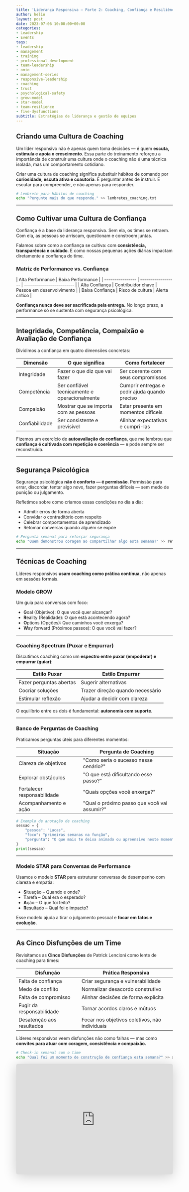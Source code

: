 ```yaml
---
title: 'Liderança Responsiva – Parte 2: Coaching, Confiança e Resiliência em Equipe'
author: helio
layout: post
date: 2023-07-06 10:00:00+00:00
categories:
- Leadership
- Events
tags:
- leadership
- management
- training
- professional-development
- team-leadership
- omio
- management-series
- responsive-leadership
- coaching
- trust
- psychological-safety
- grow-model
- star-model
- team-resilience
- five-dysfunctions
subtitle: Estratégias de liderança e gestão de equipes
---
```


## Criando uma Cultura de Coaching

Um líder responsivo não é apenas quem toma decisões — é quem **escuta, estimula e apoia o crescimento**. Essa parte do treinamento reforçou a importância de construir uma cultura onde o coaching não é uma técnica isolada, mas um comportamento cotidiano.

Criar uma cultura de coaching significa substituir hábitos de comando por **curiosidade, escuta ativa e coautoria**. É perguntar antes de instruir. É escutar para compreender, e não apenas para responder.

```bash
# Lembrete para hábitos de coaching
echo "Pergunte mais do que responde." >> lembretes_coaching.txt
```

---

## Como Cultivar uma Cultura de Confiança

Confiança é a base da liderança responsiva. Sem ela, os times se retraem. Com ela, as pessoas se arriscam, questionam e constroem juntas.

Falamos sobre como a confiança se cultiva: com **consistência, transparência e cuidado**. E como nossas pequenas ações diárias impactam diretamente a confiança do time.

### Matriz de Performance vs. Confiança

| Alta Performance | Baixa Performance  |
| ---------------- | ------------------ | ------------------------- |
| Alta Confiança   | Contribuidor chave | Pessoa em desenvolvimento |
| Baixa Confiança  | Risco de cultura   | Alerta crítico            |

**Confiança nunca deve ser sacrificada pela entrega.** No longo prazo, a performance só se sustenta com segurança psicológica.

---

## Integridade, Competência, Compaixão e Avaliação de Confiança

Dividimos a confiança em quatro dimensões concretas:

| Dimensão       | O que significa                               | Como fortalecer                               |
| -------------- | --------------------------------------------- | --------------------------------------------- |
| Integridade    | Fazer o que diz que vai fazer                 | Ser coerente com seus compromissos            |
| Competência    | Ser confiável tecnicamente e operacionalmente | Cumprir entregas e pedir ajuda quando preciso |
| Compaixão      | Mostrar que se importa com as pessoas         | Estar presente em momentos difíceis           |
| Confiabilidade | Ser consistente e previsível                  | Alinhar expectativas e cumpri-las             |

Fizemos um exercício de **autoavaliação de confiança**, que me lembrou que **confiança é cultivada com repetição e coerência** — e pode sempre ser reconstruída.

---

## Segurança Psicológica

Segurança psicológica **não é conforto — é permissão**. Permissão para errar, discordar, tentar algo novo, fazer perguntas difíceis — sem medo de punição ou julgamento.

Refletimos sobre como criamos essas condições no dia a dia:

- Admitir erros de forma aberta
- Convidar o contraditório com respeito
- Celebrar comportamentos de aprendizado
- Retomar conversas quando alguém se expõe

```bash
# Pergunta semanal para reforçar segurança
echo "Quem demonstrou coragem ao compartilhar algo esta semana?" >> reflexoes_seguranca.txt
```

---

## Técnicas de Coaching

Líderes responsivos **usam coaching como prática contínua**, não apenas em sessões formais.

### Modelo GROW

Um guia para conversas com foco:

- **G**oal (Objetivo): O que você quer alcançar?
- **R**eality (Realidade): O que está acontecendo agora?
- **O**ptions (Opções): Que caminhos você enxerga?
- **W**ay forward (Próximos passos): O que você vai fazer?

---

### Coaching Spectrum (Puxar e Empurrar)

Discutimos coaching como um **espectro entre puxar (empoderar) e empurrar (guiar)**:

| Estilo Puxar            | Estilo Empurrar                  |
| ----------------------- | -------------------------------- |
| Fazer perguntas abertas | Sugerir alternativas             |
| Cocriar soluções        | Trazer direção quando necessário |
| Estimular reflexão      | Ajudar a decidir com clareza     |

O equilíbrio entre os dois é fundamental: **autonomia com suporte**.

---

### Banco de Perguntas de Coaching

Praticamos perguntas úteis para diferentes momentos:

| Situação                    | Pergunta de Coaching                         |
| --------------------------- | -------------------------------------------- |
| Clareza de objetivos        | "Como seria o sucesso nesse cenário?"        |
| Explorar obstáculos         | "O que está dificultando esse passo?"        |
| Fortalecer responsabilidade | "Quais opções você enxerga?"                 |
| Acompanhamento e ação       | "Qual o próximo passo que você vai assumir?" |

```python
# Exemplo de anotação de coaching
sessao = {
    "pessoa": "Lucas",
    "foco": "primeiras semanas na função",
    "pergunta": "O que mais te deixa animado ou apreensivo neste momento?"
}
print(sessao)
```

---

### Modelo STAR para Conversas de Performance

Usamos o modelo **STAR** para estruturar conversas de desempenho com clareza e empatia:

- **S**ituação – Quando e onde?
- **T**arefa – Qual era o esperado?
- **A**ção – O que foi feito?
- **R**esultado – Qual foi o impacto?

Esse modelo ajuda a tirar o julgamento pessoal e **focar em fatos e evolução**.

---

## As Cinco Disfunções de um Time

Revisitamos as **Cinco Disfunções** de Patrick Lencioni como lente de coaching para times:

| Disfunção                 | Prática Responsiva                             |
| ------------------------- | ---------------------------------------------- |
| Falta de confiança        | Criar segurança e vulnerabilidade              |
| Medo de conflito          | Normalizar desacordo construtivo               |
| Falta de compromisso      | Alinhar decisões de forma explícita            |
| Fugir da responsabilidade | Tornar acordos claros e mútuos                 |
| Desatenção aos resultados | Focar nos objetivos coletivos, não individuais |

Líderes responsivos veem disfunções não como falhas — mas como **convites para atuar com coragem, consistência e compaixão.**

```bash
# Check-in semanal com o time
echo "Qual foi um momento de construção de confiança esta semana?" >> saude_time.txt
```

<iframe class="speakerdeck-iframe" frameborder="0" src="https://speakerdeck.com/player/525cf6d9073f42f9b568c3881c951b9b?slide=9" title="Responsive Leadership" allowfullscreen="true" style="border: 0px; background: padding-box padding-box rgba(0, 0, 0, 0.1); margin: 0px; padding: 0px; border-radius: 6px; box-shadow: rgba(0, 0, 0, 0.2) 0px 5px 40px; width: 100%; height: auto; aspect-ratio: 560 / 394;" data-ratio="1.4213197969543148"></iframe>
